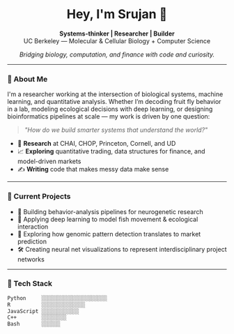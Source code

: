 <h1 align="center">Hey, I'm Srujan 👋</h1>

<p align="center">
  <strong>Systems-thinker | Researcher | Builder</strong><br/>
  UC Berkeley — Molecular & Cellular Biology + Computer Science
</p>

<p align="center">
  <em>Bridging biology, computation, and finance with code and curiosity.</em>
</p>

---

### 🧠 About Me

I'm a researcher working at the intersection of biological systems, machine learning, and quantitative analysis. Whether I’m decoding fruit fly behavior in a lab, modeling ecological decisions with deep learning, or designing bioinformatics pipelines at scale — my work is driven by one question:

> _"How do we build smarter systems that understand the world?"_

- 🔬 **Research** at CHAI, CHOP, Princeton, Cornell, and UD
- 📈 **Exploring** quantitative trading, data structures for finance, and model-driven markets
- ✍️ **Writing** code that makes messy data make sense

---

### 🔭 Current Projects

- 🧬 Building behavior-analysis pipelines for neurogenetic research  
- 🧠 Applying deep learning to model fish movement & ecological interaction  
- 🧮 Exploring how genomic pattern detection translates to market prediction  
- 🛠️ Creating neural net visualizations to represent interdisciplinary project networks

---

### 🚀 Tech Stack

```txt
Python     ░░░░░░░░░░░░░░░░░░░░░
R          ░░░░░░░░░░░░░░
JavaScript ░░░░░░░░░░░░
C++        ░░░░░░░░
Bash       ░░░░░░
